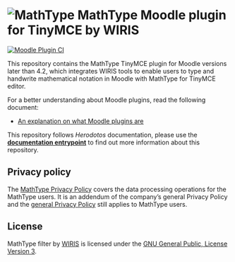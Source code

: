 # ![MathType](./pix/logo-mathtype.png) MathType Moodle plugin for TinyMCE by WIRIS

[![Moodle Plugin CI](https://github.com/wiris/moodle-filter_wiris/actions/workflows/moodle-ci.yml/badge.svg)](https://github.com/wiris/moodle-filter_wiris/actions/workflows/moodle-ci.yml)

This repository contains the MathType TinyMCE plugin for Moodle versions later than 4.2, which integrates WIRIS tools to enable users to type and handwrite mathematical notation in Moodle with MathType for TinyMCE editor.

For a better understanding about Moodle plugins, read the following document:

- [An explanation on what Moodle plugins are](https://docs.moodle.org/405/en/Installing_plugins#Why_install_additional_plugins?)

This repository follows *Herodotos* documentation, please use the [**documentation entrypoint**](docs/README.md) to find out more information about this repository.

## Privacy policy

The [MathType Privacy Policy](https://www.wiris.com/en/mathtype-privacy-policy/?utm_source=github&utm_medium=referral&utm_campaign=readme&utm_content=integrations) covers the data processing operations for the MathType users. It is an addendum of the company’s general Privacy Policy and the [general Privacy Policy](https://www.wiris.com/en/privacy-policy?utm_source=github&utm_medium=referral&utm_campaign=readme&utm_content=integrations) still applies to MathType users.

## License

MathType filter by [WIRIS](https://www.wiris.com/en/terms-of-use/?utm_source=github&utm_medium=referral&utm_campaign=readme&utm_content=integrations) is licensed under the [GNU General Public, License Version 3](https://www.gnu.org/licenses/gpl-3.0.en.html).
